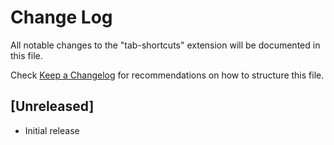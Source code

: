 # Change Log

All notable changes to the "tab-shortcuts" extension will be documented in this file.

Check [Keep a Changelog](http://keepachangelog.com/) for recommendations on how to structure this file.

## [Unreleased]

- Initial release
